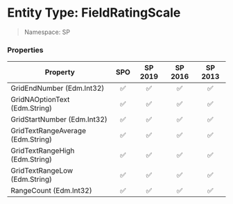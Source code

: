 # Entity Type: FieldRatingScale

> Namespace: SP

### Properties

Property | SPO | SP 2019 | SP 2016 | SP 2013
----------|:---:|:-------:|:-------:|:-------:
GridEndNumber (Edm.Int32) | ✅ | ✅ | ✅ | ✅
GridNAOptionText (Edm.String) | ✅ | ✅ | ✅ | ✅
GridStartNumber (Edm.Int32) | ✅ | ✅ | ✅ | ✅
GridTextRangeAverage (Edm.String) | ✅ | ✅ | ✅ | ✅
GridTextRangeHigh (Edm.String) | ✅ | ✅ | ✅ | ✅
GridTextRangeLow (Edm.String) | ✅ | ✅ | ✅ | ✅
RangeCount (Edm.Int32) | ✅ | ✅ | ✅ | ✅